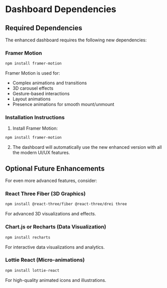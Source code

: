 # Dashboard Dependencies

## Required Dependencies

The enhanced dashboard requires the following new dependencies:

### Framer Motion
```bash
npm install framer-motion
```

Framer Motion is used for:
- Complex animations and transitions
- 3D carousel effects
- Gesture-based interactions
- Layout animations
- Presence animations for smooth mount/unmount

### Installation Instructions

1. Install Framer Motion:
```bash
npm install framer-motion
```

2. The dashboard will automatically use the new enhanced version with all the modern UI/UX features.

## Optional Future Enhancements

For even more advanced features, consider:

### React Three Fiber (3D Graphics)
```bash
npm install @react-three/fiber @react-three/drei three
```
For advanced 3D visualizations and effects.

### Chart.js or Recharts (Data Visualization)
```bash
npm install recharts
```
For interactive data visualizations and analytics.

### Lottie React (Micro-animations)
```bash
npm install lottie-react
```
For high-quality animated icons and illustrations.